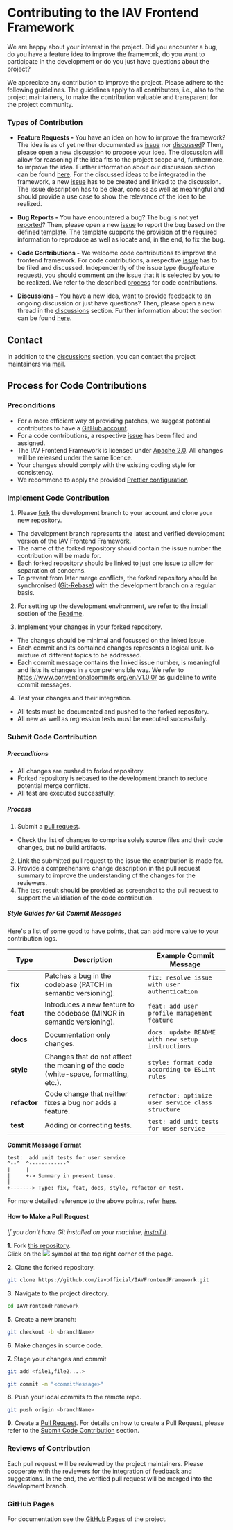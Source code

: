 # Contributing to the IAV Frontend Framework

We are happy about your interest in the project. Did you encounter a bug, do you have
a feature idea to improve the framework, do you want to participate in the development
or do you just have questions about the project?

We appreciate any contribution to improve the project. Please adhere to the following guidelines.
The guidelines apply to all contributors, i.e., also to the project maintainers, to make the
contribution valuable and transparent for the project community.

### Types of Contribution

- **Feature Requests -**
  You have an idea on how to improve the framework? The idea is as of yet neither documented
  as [issue](https://github.com/iavofficial/IAVFrontendFramework/issues)
  nor [discussed](https://github.com/iavofficial/IAVFrontendFramework/discussions)? Then, please open a
  new [discussion](https://github.com/iavofficial/IAVFrontendFramework/discussions)
  to propose your idea. The discussion will allow for reasoning if the idea fits to the project scope and, furthermore,
  to
  improve the idea. Further information about our discussion section can be
  found [here](https://github.com/iavofficial/IAVFrontendFramework/discussions/1). For the discussed ideas to be
  integrated in the framework, a new [issue](https://github.com/iavofficial/IAVFrontendFramework/issues)
  has to be created and linked to the discussion. The issue description has to be clear, concise as well as meaningful
  and
  should provide a use case to show the relevance of the idea to be realized.

- **Bug Reports -**
  You have encountered a bug? The bug is not yet [reported](https://github.com/iavofficial/IAVFrontendFramework/issues)?
  Then, please open a new [issue](https://github.com/iavofficial/IAVFrontendFramework/issues) to report the bug based
  on the defined [template](https://github.com/iavofficial/IAVFrontendFramework/issues/new/choose). The template
  supports the provision
  of the required information to reproduce as well as locate and, in the end, to fix the bug.

- **Code Contributions -**
  We welcome code contributions to improve the frontend framework. For code contributions, a respective
  [issue](https://github.com/iavofficial/IAVFrontendFramework/issues) has to be filed and discussed.
  Independently of the issue type (bug/feature request), you should comment on the issue that it is selected by you
  to be realized. We refer to the described [process](#process-for-code-contributions) for code contributions.

- **Discussions -**
  You have a new idea, want to provide feedback to an ongoing discussion or just have questions? Then, please open
  a new thread in the [discussions](https://github.com/iavofficial/IAVFrontendFramework/discussions) section. Further
  information about the section can be found [here](https://github.com/iavofficial/IAVFrontendFramework/discussions/1).

## Contact

In addition to the [discussions](https://github.com/iavofficial/IAVFrontendFramework/discussions) section,
you can contact the project maintainers via [mail](mailto:frontendframework@iav.de).

## Process for Code Contributions

### Preconditions

- For a more efficient way of providing patches, we suggest potential contributors to have
  a [GitHub account](https://github.com/signup/free).
- For a code contributions, a respective [issue](https://github.com/iavofficial/IAVFrontendFramework/issues) has been
  filed and assigned.
- The IAV Frontend Framework is licensed
  under [Apache 2.0](https://github.com/iavofficial/IAVFrontendFramework/blob/main/LICENSE).
  All changes will be released under the same licence.
- Your changes should comply with the existing coding style for consistency.
- We recommend to apply the provided [Prettier configuration](https://github.com/iavofficial/IAVFrontendFramework)

### Implement Code Contribution

1. Please [fork](https://help.github.com/articles/fork-a-repo/) the development branch to your account and clone your
   new repository.

- The development branch represents the latest and verified development version of the IAV Frontend Framework.
- The name of the forked repository should contain the issue number the contribution will be made for.
- Each forked repository should be linked to just one issue to allow for separation of concerns.
- To prevent from later merge conflicts, the forked repository ahould be synchronised
  ([Git-Rebase](https://docs.github.com/de/get-started/using-git/about-git-rebase)) with the development branch on a
  regular basis.

2. For setting up the development environment, we refer to the install section of
   the [Readme](https://github.com/iavofficial/IAVFrontendFramework/blob/main/README.md).

3. Implement your changes in your forked repository.

- The changes should be minimal and focussed on the linked issue.
- Each commit and its contained changes represents a logical unit. No mixture of different topics to be addressed.
- Each commit message contains the linked issue number, is meaningful and lists its changes in a comprehensible way.
  We refer to https://www.conventionalcommits.org/en/v1.0.0/ as guideline to write commit messages.

4. Test your changes and their integration.

- All tests must be documented and pushed to the forked repository.
- All new as well as regression tests must be executed successfully.

### Submit Code Contribution

##### Preconditions

- All changes are pushed to forked repository.
- Forked repository is rebased to the development branch to reduce potential merge conflicts.
- All test are executed successfully.

##### Process

1. Submit a [pull request](https://help.github.com/articles/about-pull-requests/).

- Check the list of changes to comprise solely source files and their code changes, but no build artifacts.

2. Link the submitted pull request to the issue the contribution is made for.
3. Provide a comprehensive change description in the pull request summary to improve the understanding of the changes
   for the reviewers.
4. The test result should be provided as screenshot to the pull request to support the validiation of the code
   contribution.

##### Style Guides for Git Commit Messages

Here's a list of some good to have points, that can add more value to your contribution logs.

| **Type**     | **Description**                                                                     | **Example Commit Message**                        |
|--------------|-------------------------------------------------------------------------------------|---------------------------------------------------|
| **fix**      | Patches a bug in the codebase (PATCH in semantic versioning).                       | `fix: resolve issue with user authentication`     |
| **feat**     | Introduces a new feature to the codebase (MINOR in semantic versioning).            | `feat: add user profile management feature`       |
| **docs**     | Documentation only changes.                                                         | `docs: update README with new setup instructions` |
| **style**    | Changes that do not affect the meaning of the code (white-space, formatting, etc.). | `style: format code according to ESLint rules`    |
| **refactor** | Code change that neither fixes a bug nor adds a feature.                            | `refactor: optimize user service class structure` |
| **test**     | Adding or correcting tests.                                                         | `test: add unit tests for user service`           |

**Commit Message Format**

```
test:  add unit tests for user service
^--^  ^------------^
|     |
|     +-> Summary in present tense.
|
+-------> Type: fix, feat, docs, style, refactor or test.
```

For more detailed reference to the above points, refer <a href="https://www.conventionalcommits.org/en/v1.0.0/">
here</a>.

#### How to Make a Pull Request

*If you don't have Git installed on your machine, [install it](https://help.github.com/articles/set-up-git/).*

**1.** Fork [this repository](https://github.com/iavofficial/IAVFrontendFramework).  
Click on
the <a href="https://github.com/iavofficial/IAVFrontendFramework"><img src="https://img.icons8.com/ios/24/000000/code-fork.png"></a>
symbol at the top right corner of the page.

**2.** Clone the forked repository.

```bash
git clone https://github.com/iavofficial/IAVFrontendFramework.git
```

**3.** Navigate to the project directory.

```bash
cd IAVFrontendFramework
```

**5.** Create a new branch:

```bash
git checkout -b <branchName>
```

**6.** Make changes in source code.

**7.** Stage your changes and commit

```bash
git add <file1,file2....>
```

```bash
git commit -m "<commitMessage>"
```

**8.** Push your local commits to the remote repo.

```bash
git push origin <branchName>
```

**9.** Create a [Pull Request](https://github.com/iavofficial/IAVFrontendFramework/pulls). For details on how to create
a Pull Request, please refer to the [Submit Code Contribution](#submit-code-contribution) section.

### Reviews of Contribution

Each pull request will be reviewed by the project maintainers. Please cooperate with the reviewers for the integration
of feedback and suggestions.
In the end, the verified pull request will be merged into the development branch.

### GitHub Pages

For documentation see the [GitHub Pages](https://iavofficial.github.io/IAVFrontendFramework/) of the project.
